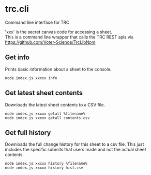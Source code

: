 # trc.cli
Command line interface for TRC

'xxx' is the secret canvas code for accessing a sheet.   
This is a command line wrapper that calls the TRC REST apis via https://github.com/Voter-Science/TrcLibNpm

## Get info 
Prints basic information about a sheet to the console.
```
node index.js xxxxx info
```

## Get latest sheet contents
Downloads the latest sheet contents to a CSV file. 
```
node index.js xxxxx getall %filename%
node index.js xxxxx getall contents.csv
```

## Get full history 
Downloads the full change history for this sheet to a csv file. This just includes the specific submits that users made and not the actual sheet contents. 

```
node index.js xxxxx history %filename%
node index.js xxxxx history hist.csv
```
